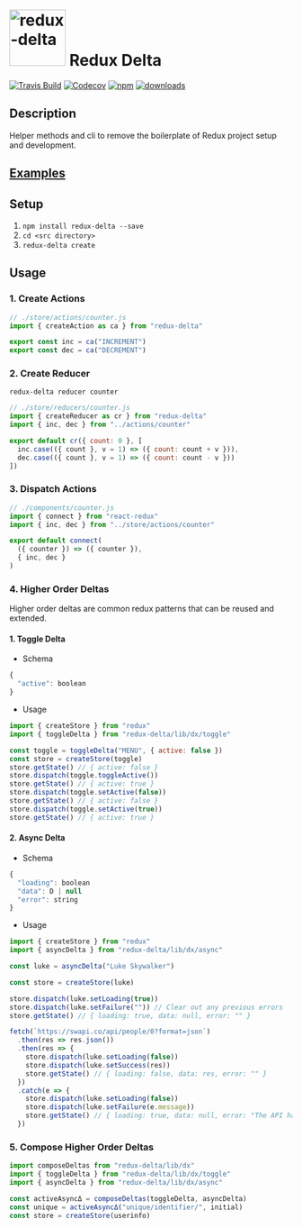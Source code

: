 # <img src="https://raw.githubusercontent.com/rphansen91/redux-delta/master/assets/redux-delta.svg?sanitize=true" alt="redux-delta" width="100" height="100"> Redux Delta

[![Travis Build](https://img.shields.io/travis/rphansen91/redux-delta.svg?style=flat-square)](https://travis-ci.org/rphansen91/redux-delta)
[![Codecov](https://img.shields.io/codecov/c/github/rphansen91/redux-delta.svg?style=flat-square)](https://codecov.io/gh/rphansen91/redux-delta)
[![npm](https://img.shields.io/npm/v/redux-delta.svg?style=flat-square)](https://www.npmjs.com/package/redux-delta)
[![downloads](https://img.shields.io/npm/dw/redux-delta.svg?style=flat-square)](https://www.npmjs.com/package/redux-delta)

## Description

Helper methods and cli to remove the boilerplate of Redux project setup and development.

## [Examples](https://github.com/rphansen91/redux-delta/blob/master/examples)

## Setup

1. `npm install redux-delta --save`
2. `cd <src directory>`
3. `redux-delta create`

## Usage

### 1. Create Actions

```js
// ./store/actions/counter.js
import { createAction as ca } from "redux-delta"

export const inc = ca("INCREMENT")
export const dec = ca("DECREMENT")
```

### 2. Create Reducer

`redux-delta reducer counter`

```js
// ./store/reducers/counter.js
import { createReducer as cr } from "redux-delta"
import { inc, dec } from "../actions/counter"

export default cr({ count: 0 }, [
  inc.case(({ count }, v = 1) => ({ count: count + v })),
  dec.case(({ count }, v = 1) => ({ count: count - v }))
])
```

### 3. Dispatch Actions

```js
// ./components/counter.js
import { connect } from "react-redux"
import { inc, dec } from "../store/actions/counter"

export default connect(
  ({ counter }) => ({ counter }),
  { inc, dec }
)
```

### 4. Higher Order Deltas

Higher order deltas are common redux patterns that can be reused and extended.

#### 1. Toggle Delta

- Schema

```js
{
  "active": boolean
}
```

- Usage

```js
import { createStore } from "redux"
import { toggleDelta } from "redux-delta/lib/dx/toggle"

const toggle = toggleDelta("MENU", { active: false })
const store = createStore(toggle)
store.getState() // { active: false }
store.dispatch(toggle.toggleActive())
store.getState() // { active: true }
store.dispatch(toggle.setActive(false))
store.getState() // { active: false }
store.dispatch(toggle.setActive(true))
store.getState() // { active: true }
```

#### 2. Async Delta

- Schema

```js
{
  "loading": boolean
  "data": D | null
  "error": string
}
```

- Usage

```js
import { createStore } from "redux"
import { asyncDelta } from "redux-delta/lib/dx/async"

const luke = asyncDelta("Luke Skywalker")

const store = createStore(luke)

store.dispatch(luke.setLoading(true))
store.dispatch(luke.setFailure("")) // Clear out any previous errors
store.getState() // { loading: true, data: null, error: "" }

fetch(`https://swapi.co/api/people/0?format=json`)
  .then(res => res.json())
  .then(res => {
    store.dispatch(luke.setLoading(false))
    store.dispatch(luke.setSuccess(res))
    store.getState() // { loading: false, data: res, error: "" }
  })
  .catch(e => {
    store.dispatch(luke.setLoading(false))
    store.dispatch(luke.setFailure(e.message))
    store.getState() // { loading: true, data: null, error: "The API has succumb to the darkside" }
  })
```

### 5. Compose Higher Order Deltas

```js
import composeDeltas from "redux-delta/lib/dx"
import { toggleDelta } from "redux-delta/lib/dx/toggle"
import { asyncDelta } from "redux-delta/lib/dx/async"

const activeAsyncΔ = composeDeltas(toggleDelta, asyncDelta)
const unique = activeAsyncΔ("unique/identifier/", initial)
const store = createStore(userinfo)
```
